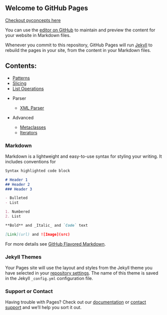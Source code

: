 ## Welcome to GitHub Pages

[Checkout pyconcepts here](https://sureshkl.github.io/pyconcepts/)

You can use the [editor on GitHub](https://github.com/SureshKL/pyconcepts.github.io/edit/master/index.md) to maintain and preview the content for your website in Markdown files.

Whenever you commit to this repository, GitHub Pages will run [Jekyll](https://jekyllrb.com/) to rebuild the pages in your site, from the content in your Markdown files.

## Contents:
- [Patterns](https://github.com/SureshKL/pyconcepts/blob/master/markdowns/pattern.md)
- [Slicing](https://github.com/SureshKL/pyconcepts/blob/master/markdowns/slicing.md)
- [List Operations](https://github.com/SureshKL/pyconcepts/blob/master/markdowns/list_operations.md)

* Parser
    - [XML Parser](https://github.com/SureshKL/pyconcepts/blob/master/markdowns/xmlparser.md)

* Advanced
    - [Metaclasses](https://github.com/SureshKL/pyconcepts/blob/master/markdowns/metaclasses.md)
    - [Iterators](https://github.com/SureshKL/pyconcepts/blob/master/markdowns/pyiterators.md)

### Markdown

Markdown is a lightweight and easy-to-use syntax for styling your writing. It includes conventions for

```markdown
Syntax highlighted code block

# Header 1
## Header 2
### Header 3

- Bulleted
- List

1. Numbered
2. List

**Bold** and _Italic_ and `Code` text

[Link](url) and ![Image](src)
```

For more details see [GitHub Flavored Markdown](https://guides.github.com/features/mastering-markdown/).


### Jekyll Themes

Your Pages site will use the layout and styles from the Jekyll theme you have selected in your [repository settings](https://github.com/SureshKL/pyconcepts.github.io/settings). The name of this theme is saved in the Jekyll `_config.yml` configuration file.

### Support or Contact

Having trouble with Pages? Check out our [documentation](https://help.github.com/categories/github-pages-basics/) or [contact support](https://github.com/contact) and we’ll help you sort it out.
